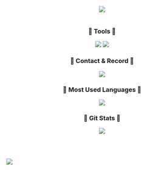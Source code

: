 <div align="center">

  <img src="https://capsule-render.vercel.app/api?type=waving&color=black&height=160&section=header&text=shdudtj&fontSize=40" />
  
<div align="center">
    <!-- <h3>🩶 Tech Stack 🩶</h3>
  	<img src="https://img.shields.io/badge/HTML5-E34F26?style=flat&logo=HTML5&logoColor=white" />
  	<img src="https://img.shields.io/badge/CSS3-1572B6?style=flat&logo=CSS3&logoColor=white" /> -->
        <!-- <h4> Studing... </h4> -->
        <!-- <img src="https://img.shields.io/badge/Python-3776AB?style=flat&logo=Python&logoColor=white" /> -->
        <!-- <img src="https://img.shields.io/badge/JavaScript-F7DF1E?style=flat&logo=JavaScript&logoColor=white" /> -->
        <!-- <img src="http://img.shields.io/badge/java-007396?style=flat&logo=OpenJDK&logoColor=white"> -->
      </div>
  
<br>
    <h3>🩶 Tools 🩶</h3>
    <img src="https://img.shields.io/badge/Eclipse IDE-2C2255?style=flat&logo=Eclipse IDE&logoColor=white" />
    <img src="https://img.shields.io/badge/Visual Studio Code-007ACC?style=flat&logo=Visual Studio Code&logoColor=white" />
<br>
    <h3>🩶 Contact & Record 🩶</h3>
    <img src="https://img.shields.io/badge/Gmail-EA4335?style=flat&logo=Gmail&logoColor=white" />
    <!-- <img src="https://img.shields.io/badge/Velog-20C997?style=flat&logo=Velog&logoColor=white" /> -->
  
</div>

<div align="center">
  <h3>🩶 Most Used Languages 🩶</h3>
  <img src="https://github-readme-stats.vercel.app/api/top-langs/?username=shdudtj&layout=compact">
  
<br>

 <h3>🩶 Git Stats 🩶</h3>
 <img src="https://github-readme-stats.vercel.app/api?username=shdudtj&show_icons=true">

 </div>

<br>
  <!-- <h3>🩶 Solved 🩶</h3>
  [![Solved.ac Profile](http://mazassumnida.wtf/api/v2/generate_badge?boj=shdudtj902)](https://solved.ac/shdudtj902/) -->

<br>
<br>

<a href="https://hits.seeyoufarm.com"><img src="https://hits.seeyoufarm.com/api/count/incr/badge.svg?url=https%3A%2F%2Fgithub.com%2Fshdudtj%2Fhit-counter&count_bg=%23000000&title_bg=%23000000&icon=&icon_color=%23FFFFFF&title=hits&edge_flat=false"/></a>

</div>
